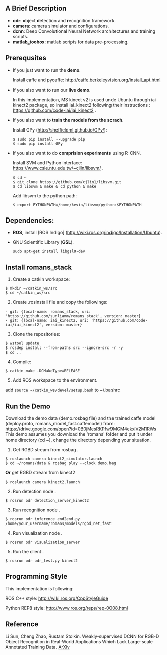## A Brief Description
- **odr**: **o**bject **d**etection and **r**ecognition framework.
- **camera**: camera simulator and configurations.
- **dcnn**: Deep Convolutional Neural Network architectures and training scripts.
- **matlab_toobox**: matlab scripts for data pre-processing.


## Prerequsites

- If you just want to run the **demo**.

  Install caffe and pycaffe: http://caffe.berkeleyvision.org/install_apt.html

- If you also want to run our **live demo**.

  In this implementation, MS kinect v2 is used unde Ubuntu through iai kinect2 package, so install iai_kinect2 following their instructions : https://github.com/code-iai/iai_kinect2 .

- If you also want to **train the models from the scrach**.

  Install GPy (http://sheffieldml.github.io/GPy/): 
  ```
  $ sudo pip install --upgrade pip
  $ sudo pip install GPy
  ```

- If you also want to do **comprision experiments** using R-CNN.

  Install SVM and Python interface: https://www.csie.ntu.edu.tw/~cjlin/libsvm/ .
  ```
  $ cd ~
  $ git clone https://github.com/cjlin1/libsvm.git
  $ cd libsvm & make & cd python & make
  ```
  Add libsvm to the python path:
  ```
  $ export PYTHONPATH=/home/kevin/libsvm/python:$PYTHONPATH
  ```

## Dependencies:

- **ROS**, install [ROS Indigo] (http://wiki.ros.org/indigo/Installation/Ubuntu).

- GNU Scientific Library (**GSL**).
  ```
  sudo apt-get install libgsl0-dev
  ```

## Install romans_stack
1. Create a catkin workspace:
  ```
  $ mkdir ~/catkin_ws/src
  $ cd ~/catkin_ws/src
  ```

2. Create .rosinstall file and copy the followings:
  ```
  - git: {local-name: romans_stack, uri: 'https://github.com/sunliamm/romans_stack', version: master}
  - git: {local-name: iai_kinect2, uri: 'https://github.com/code-iai/iai_kinect2', version: master}
  ```
3. Clone the repositories:
  ```
  $ wstool update
  $ rosdep install --from-paths src --ignore-src -r -y
  $ cd ..
  ```
4. Compile:
  ```
  $ catkin_make -DCMakeType=RELEASE
  ```
5. Add ROS workspace to the environment.

  add `source ~/catkin_ws/devel/setup.bash` to ~/.bashrc

## Run the Demo
Download the demo data (demo.rosbag file) and the trained caffe model (deploy.proto, romans_model_fast.caffemodel) from: https://drive.google.com/open?id=0B0jMesRKPfw9MGM4ekxiV2M1RWs
This demo assumes you download the 'romans' folder and put it under home directory (cd ~), change the directory depending your situation.

1. Get RGBD stream from rosbag .
  ```
  $ roslaunch camera kinect2_simulator.launch
  $ cd ~/romans/data & rosbag play --clock demo.bag
  ```

  **Or** get RGBD stream from kinect2
  ```
  $ roslaunch camera kinect2.launch
  ```

2. Run detection node .
  ```
  $ rosrun odr detection_server_kinect2
  ```

3. Run recognition node .
  ```
  $ rosrun odr inference_end2end.py /home/your_username/romans/models/rgbd_net_fast
  ```

4. Run visualization node .
  ```
  $ rosrun odr visualization_server
  ```

5. Run the client .
  ```
  $ rosrun odr odr_test.py kinect2
  ```

## Programming Style

This implementation is following:

ROS C++ style: http://wiki.ros.org/CppStyleGuide

Python REP8 style: http://www.ros.org/reps/rep-0008.html

## Reference
Li Sun, Cheng Zhao, Rustam Stolkin. Weakly-supervised DCNN for RGB-D Object Recognition in Real-World Applications Which Lack Large-scale Annotated Training Data. [ArXiv](https://arxiv.org/abs/1703.06370)
